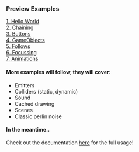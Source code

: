 ### Preview Examples
[1. Hello World](http://www.lynx2d.com/examples/1.%20Hello%20World/)<br>
[2. Chaining](http://www.lynx2d.com/examples/2.%20Chaining/)<br>
[3. Buttons](http://www.lynx2d.com/examples/3.%20Buttons/)<br>
[4. GameObjects](http://www.lynx2d.com/examples/4.%20GameObjects/)<br>
[5. Follows](http://www.lynx2d.com/examples/5.%20Follows/)<br>
[6. Focussing](http://www.lynx2d.com/examples/6.%20Focussing/)<br>
[7. Animations](http://www.lynx2d.com/examples/7.%20Animations/)

#### More examples will follow, they will cover:<br>
- Emitters<br>
- Colliders (static, dynamic)<br>
- Sound<br>
- Cached drawing<br>
- Scenes<br>
- Classic perlin noise<br>

#### In the meantime..
Check out the documentation [here](http://www.lynx2d.com/documentation) for the full usage!

